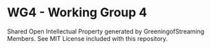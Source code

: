 # WG4 - Working Group 4

Shared Open Intellectual Property generated by GreeningofStreaming Members.
See MIT License included with this repository.
